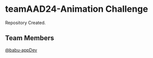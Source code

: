 # teamAAD24-Animation Challenge
Repository Created.

## Team Members

[@babu-appDev](https://github.com/babu-appDev/)
